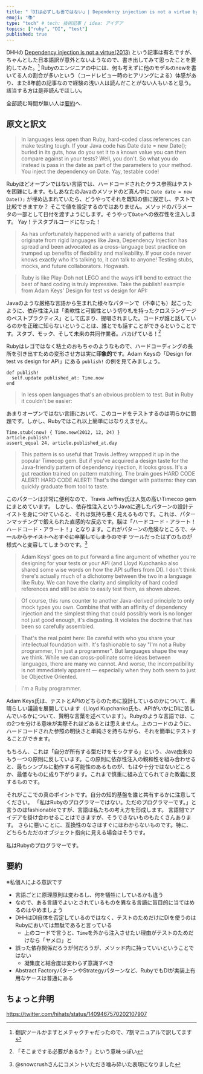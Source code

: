```yaml
---
title: "「DIは必ずしも善ではない」| Dependency injection is not a virtue by DHH"
emoji: "📚"
type: "tech" # tech: 技術記事 / idea: アイデア
topics: ["ruby", "DI", "test"]
published: true
---
```


DHHの [Dependency injection is not a virtue(2013)](https://dhh.dk/2012/dependency-injection-is-not-a-virtue.html) という記事は有名ですが、ちゃんとした日本語訳が意外とないようなので、書き出してみて思ったことを要約してみた。[^1]
Rubyのエンジニアの中には、何も考えずに他のモデルのnewを書いてる人の割合が多いという（コードレビュー時のヒアリングによる）体感があり、また8年前の記事なので経験の浅い人は読んだことがない人もいると思う。該当する方は是非読んでほしい。

全部読む時間が無い人は[要約](#要約)へ.


## 原文と訳文


> In languages less open than Ruby, hard-coded class references can make testing tough. If your Java code has Date date = new Date(); buried in its guts, how do you set it to a known value you can then compare against in your tests? Well, you don't. So what you do instead is pass in the date as part of the parameters to your method. You inject the dependency on Date. Yay, testable code!

Rubyほどオープンではない言語では、ハードコードされたクラス参照はテストを困難にします。もしあなたのJavaのメソッドのど真ん中に `Date date = new Date();` が埋め込まれていたら、どうやってそれを既知の値に設定し、テストで比較できますか？ そこで値を設定するのではありません。メソッドのパラメータの一部として日付を渡すようにします。そうやって`Date`への依存性を注入します。
Yay！テスタブルコードになった！

> As has unfortunately happened with a variety of patterns that originate from rigid languages like Java, Dependency Injection has spread and been advocated as a cross-language best practice on trumped up benefits of flexibility and malleability. If your code never knows exactly who it's talking to, it can talk to anyone! Testing stubs, mocks, and future collaborators. Hogwash.

> Ruby is like Play-Doh not LEGO and the ways it'll bend to extract the best of hard coding is truly impressive. Take the publish! example from Adam Keys' Design for test vs design for API:

Javaのような厳格な言語から生まれた様々なパターンで（不幸にも）起こったように、依存性注入は「柔軟性と可鍛性という切り札を持ったクロスランゲージのベストプラクティス」として広まり、提唱されました。コードが誰と話しているのかを正確に知らないということは、誰とでも話すことができるということです。スタブ、モック、そして未来の共同作業者。バカげている！[^2]

Rubyはレゴではなく粘土のおもちゃのようなもので、ハードコーディングの長所を引き出すための変形させ方は実に**印象的**です。Adam Keysの「Design for test vs design for API」にある `publish!` の例を見てみましょう。


```
def publish!
  self.update published_at: Time.now
end
```

> In less open languages that's an obvious problem to test. But in Ruby it couldn't be easier:

あまりオープンではない言語において、このコードをテストするのは明らかに問題です。しかし、Rubyではこれ以上簡単にはなりえません。


```
Time.stub(:now) { Time.new(2012, 12, 24) }
article.publish!
assert_equal 24, article.published_at.day
```

> This pattern is so useful that Travis Jeffrey wrapped it up in the popular Timecop gem. But if you've acquired a design taste for the Java-friendly pattern of dependency injection, it looks gross. It's a gut reaction trained on pattern matching. The brain goes HARD CODE ALERT! HARD CODE ALERT! That's the danger with patterns: they can quickly graduate from tool to taste.

このパターンは非常に便利なので、Travis Jeffrey氏は人気の高いTimecop gemにまとめています。
しかし、依存性注入というJavaに適したパターンの設計テイストを身につけていると、それは気持ち悪く見えるものです。これは、パターンマッチングで鍛えられた直感的な反応です。脳は「ハードコード・アラート！ハードコード・アラート！」となります。これがパターンの危険なところで、~~ツールからテイストへとすぐに卒業してしまうのです~~ ツールだったはずのものが様式へと変容してしまうのです。[^3]

> Adam Keys' goes on to put forward a fine argument of whether you're designing for your tests or your API (and Lloyd Kupchanko also shared some wise words on how the API suffers from DI). I don't think there's actually much of a dichotomy between the two in a language like Ruby. We can have the clarity and simplicity of hard coded references and still be able to easily test them, as shown above.

> Of course, this runs counter to another Java-derived principle to only mock types you own. Combine that with an affinity of dependency injection and the simplest thing that could possibly work is no longer not just good enough, it's disgusting. It violates the doctrine that has been so carefully assembled.

> That's the real point here: Be careful with who you share your intellectual foundation with. It's fashionable to say "I'm not a Ruby programmer, I'm just a programmer". But languages shape the way we think. While we can cross-pollinate some ideas between languages, there are many we cannot. And worse, the incompatibility is not immediately apparent — especially when they both seem to just be Objective Oriented.

> I'm a Ruby programmer.


Adam Keys氏は、テストとAPIのどちらのために設計しているのかについて、素晴らしい議論を展開しています（Lloyd Kupchanko氏も、APIがいかにDIに苦しんでいるかについて、賢明な言葉を述べています）。Rubyのような言語では、この2つを分ける意味が実際それほどあるとは思えません。上のコードのように、ハードコードされた参照の明快さと単純さを持ちながら、それを簡単にテストすることができます。

もちろん、これは「自分が所有する型だけをモックする」という、Java由来のもう一つの原則に反しています。この原則に依存性注入の親和性を組み合わせると、最もシンプルに動作する可能性のあるものが、もはや十分ではないどころか、最低なものに成り下がります。これまで慎重に組み立てられてきた教義に反するものです。

それがここでの真のポイントです。自分の知的基盤を誰と共有するかに注意してください。
「私はRubyのプログラマーではない。ただのプログラマーです。」と言うのはfashionableですが、言語は私たちの考え方を形成します。
言語間でアイデアを掛け合わせることはできますが、そうできないものもたくさんあります。
さらに悪いことに、互換性のなさはすぐにはわからないものです。特に、どちらもただのオブジェクト指向に見える場合はそうです。

私はRubyのプログラマーです。

## 要約
※私個人による意訳です

- 言語ごとに原理原則は変わるし、何を犠牲にしているかも違う
- なので、ある言語でよいとされているものを異なる言語に盲目的に当てはめるのはやめましょう
- DHHはDI自体を否定しているのではなく、テストのためだけにDIを使うのはRubyにおいては無駄であると言っている
  * 上のコードで言うと、`Time`を外から注入させたい理由がテストのためだけなら「ヤメロ」と
- 誤った依存関係だろうが何だろうが、メソッド内に持っていいということではない
  * 凝集度と結合度は変わらず意識すべき
- Abstract FactoryパターンやStrategyパターンなど、RubyでもDIが実装上有用なケースは普通にある

## ちょっと弁明
https://twitter.com/hihats/status/1409467570202107907

[^1]: 翻訳ツールかますとメチャクチャだったので、7割マニュアルで訳してます
[^2]: 「そこまでする必要があるか？」という意味っぽい
[^3]: @snowcrushさんにコメントいただき噛み砕いた表現になりました
